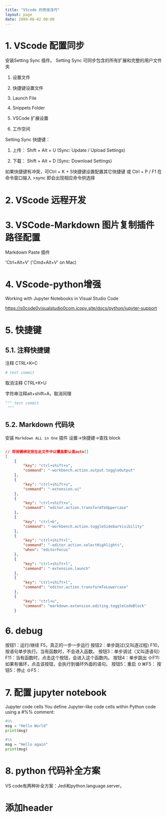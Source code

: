 ```yaml
---
title: "VScode 的奇技淫巧"
layout: page
date: 2099-06-02 00:00
---
```


# 1. VScode 配置同步

安装Setting Sync 插件。
Setting Sync 可同步包含的所有扩展和完整的用户文件夹

1) 设置文件

2) 快捷键设置文件

3) Launch File

4) Snippets Folder

5) VSCode 扩展设置

6) 工作空间
 

Setting Sync 快捷键：

1) 上传： Shift + Alt + U (Sync: Update / Upload Settings)

2) 下载： Shift + Alt + D (Sync: Download  Settings)

 如果快捷键有冲突，可Ctrl + K + S快捷键设置配置其它快捷键 或 Ctrl + P / F1 在命令窗口输入 >sync 即会出现相应命令供选择




# 2. VScode 远程开发

# 3. VSCode-Markdown 图片复制插件路径配置
Markdown Paste 插件

'Ctrl+Alt+V' ('Cmd+Alt+V' on Mac)

# 4. VScode-python增强

Working with Jupyter Notebooks in Visual Studio Code

https://s0code0visualstudio0com.icopy.site/docs/python/jupyter-support

# 5. 快捷键



## 5.1. 注释快捷键

注释 CTRL+K+C

```python
# test commit 
```
取消注释 CTRL+K+U

字符串注释alt+shift+A，取消同理
```python
""" test commit 
 """
```





## 5.2. Markdown 代码块

安装 `Markdown ALL in One` 插件
设置->快捷键->查找 block


```json

// 将按键绑定放在此文件中以覆盖默认值auto[]
[
    {
        "key": "ctrl+shift+u",
        "command": "-workbench.action.output.toggleOutput"
    },
    {
        "key": "ctrl+shift+u",
        "command": "-extension.ui"
    },
    {
        "key": "ctrl+shift+u",
        "command": "editor.action.transformToUppercase"
    },
    {
        "key": "ctrl+b",
        "command": "-workbench.action.toggleSidebarVisibility"
    },
    {
        "key": "ctrl+shift+l",
        "command": "-editor.action.selectHighlights",
        "when": "editorFocus"
    },
    {
        "key": "ctrl+shift+l",
        "command": "-extension.launch"
    },
    {
        "key": "ctrl+shift+l",
        "command": "editor.action.transformToLowercase"
    },
    {
        "key": "ctrl+u",
        "command": "markdown.extension.editing.toggleCodeBlock"
    }

```

# 6. debug


按钮1：运行/继续 F5，真正的一步一步运行
按钮2：单步跳过(又叫逐过程) F10，按语句单步执行。当有函数时，不会进入函数。
按钮3：单步调试（又叫逐语句） F11：当有函数时，点击这个按钮，会进入这个函数内。
按钮4：单步跳出 ⇧F11:如果有循环，点击该按钮，会执行到循环外面的语句。
按钮5：重启 ⇧⌘F5：
按钮5：停止 ⇧F5：

# 7. 配置 jupyter notebook

Jupyter code cells
You define Jupyter-like code cells within Python code using a #%% comment:
```python
#%%
msg = "Hello World"
print(msg)

#%%
msg = "Hello again"
print(msg)
```

# 8. python 代码补全方案


VS code有两种补全方案：Jedi和python.language.server。

#  添加header 
